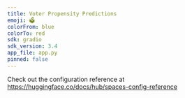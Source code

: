 ```yaml
---
title: Voter Propensity Predictions
emoji: 🗳️
colorFrom: blue
colorTo: red
sdk: gradio
sdk_version: 3.4
app_file: app.py
pinned: false
---
```

Check out the configuration reference at https://huggingface.co/docs/hub/spaces-config-reference